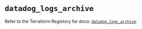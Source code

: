 # `datadog_logs_archive`

Refer to the Terraform Registory for docs: [`datadog_logs_archive`](https://registry.terraform.io/providers/datadog/datadog/3.28.0/docs/resources/logs_archive).
